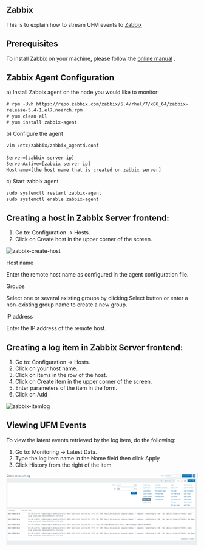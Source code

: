Zabbix
--------------------------------------------------------


This is to explain how to stream UFM events to [Zabbix](https://www.zabbix.com/)


Prerequisites
--------------------------------------------------------

To install Zabbix on your machine, please follow the [online manual](https://www.zabbix.com/documentation/current/en/manual) .


Zabbix Agent Configuration
--------------------------------------------------------
a) Install Zabbix agent on the node you would like to monitor:

    # rpm -Uvh https://repo.zabbix.com/zabbix/5.4/rhel/7/x86_64/zabbix-release-5.4-1.el7.noarch.rpm
    # yum clean all
    # yum install zabbix-agent

b) Configure the agent

    vim /etc/zabbix/zabbix_agentd.conf

    Server=[zabbix server ip]
    ServerActive=[zabbix server ip]
    Hostname=[the host name that is created on zabbix server]

c) Start zabbix agent

    sudo systemctl restart zabbix-agent 
    sudo systemctl enable zabbix-agent

Creating a host in Zabbix Server frontend:
--------------------------------------------------------
1) Go to: Configuration → Hosts.
2) Click on Create host in the upper corner of the screen.

![zabbix-create-host](zabbix-create-host.png)

Host name

Enter the remote host name as configured in the agent configuration file.

Groups

Select one or several existing groups by clicking Select button or enter a non-existing group name to create a new group.

IP address

Enter the IP address of the remote host.

Creating a log item in Zabbix Server frontend:
--------------------------------------------------------
1) Go to: Configuration → Hosts.
2) Click on your host name.
3) Click on Items in the row of the host.
4) Click on Create item in the upper corner of the screen.
5) Enter parameters of the item in the form.
6) Click on Add

![zabbix-itemlog](zabbix-item-log.png)


 Viewing UFM Events
--------------------------------------------------------

To view the latest events retrieved by the log item, do the following:

1) Go to: Monitoring → Latest Data.
2) Type the log item name in the Name field then click Apply
3) Click History from the right of the item

![zabbix_ufm_events](zabbix_ufm_events.png)
